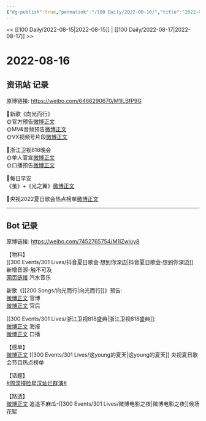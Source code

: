 ```yaml
---
{"dg-publish":true,"permalink":"/100 Daily/2022-08-16/","title":"2022-08-16","created":"2022-12-07T16:03:33.000+08:00","updated":"2023-01-09T17:24:39.241+08:00"}
---
```



<< [[100 Daily/2022-08-15\|2022-08-15]] | [[100 Daily/2022-08-17\|2022-08-17]] >>

# 2022-08-16

## 资讯站 记录

原博链接: https://weibo.com/6466290670/M1lLBfP9G

🌟新歌《向光而行》  
🌞官方预告[微博正文](https://m.weibo.cn/6466290670/4803035387401491)  
🌞MV&音频预告[微博正文](https://m.weibo.cn/6466290670/4803052290970169)  
🌞VX视频号片段[微博正文](https://m.weibo.cn/6466290670/4803238610863576)

🌟浙江卫视818晚会  
🌞单人官宣[微博正文](https://m.weibo.cn/6466290670/4803033261936228)  
🌞口播预告[微博正文](https://m.weibo.cn/6466290670/4803041956724825)

🌟每日早安  
《茧》+《光之翼》[微博正文](https://m.weibo.cn/6466290670/4803010897380297)

🌟央视2022夏日歌会热点榜单[微博正文](https://m.weibo.cn/6466290670/4803077548542867)

---
## Bot 记录

原博链接: https://weibo.com/7452765754/M1lZwluy8

【物料】  
[[300 Events/301 Lives/抖音夏日歌会·想到你深边\|抖音夏日歌会·想到你深边]] 新增音源-触不可及  
[网页链接](https://weibo.cn/sinaurl?u=https%3A%2F%2Fqishui.douyin.com%2Fs%2FjDYdvJF%2F) 汽水音乐

新歌《[[200 Songs/向光而行\|向光而行]]》预告:  
[微博正文](https://m.weibo.cn/2539323341/4803032484942720) 官博  
[微博正文](https://m.weibo.cn/5248300719/4803043294446217) 官后

[[300 Events/301 Lives/浙江卫视818盛典\|浙江卫视818盛典]]:  
[微博正文](https://m.weibo.cn/5766335093/4803030636300749) 海报  
[微博正文](https://m.weibo.cn/5766335093/4803039464262405) 口播

【榜单】  
[微博正文](https://m.weibo.cn/3960037780/4803073065354838) [[300 Events/301 Lives/这young的夏天\|这young的夏天]] 央视夏日歌会节目热点榜单

【话题】  
[#周深撞脸星汉灿烂群演#](https://s.weibo.com/weibo?q=%23%E5%91%A8%E6%B7%B1%E6%92%9E%E8%84%B8%E6%98%9F%E6%B1%89%E7%81%BF%E7%83%82%E7%BE%A4%E6%BC%94%23)

【路透】  
[微博正文](https://m.weibo.cn/5657474252/4803209892468626) 追追不麻瓜-[[300 Events/301 Lives/微博电影之夜\|微博电影之夜]]候场花絮
